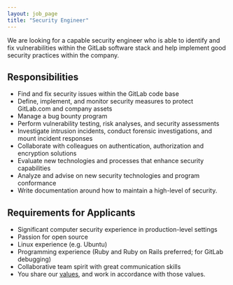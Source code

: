 ```yaml
---
layout: job_page
title: "Security Engineer"
---
```


We are looking for a capable security engineer who is able to identify and fix
vulnerabilities within the GitLab software stack and help implement good
security practices within the company.

## Responsibilities

* Find and fix security issues within the GitLab code base
* Define, implement, and monitor security measures to protect GitLab.com and company assets
* Manage a bug bounty program
* Perform vulnerability testing, risk analyses, and security assessments
* Investigate intrusion incidents, conduct forensic investigations, and mount incident responses
* Collaborate with colleagues on authentication, authorization and encryption solutions
* Evaluate new technologies and processes that enhance security capabilities
* Analyze and advise on new security technologies and program conformance
* Write documentation around how to maintain a high-level of security.

## Requirements for Applicants

* Significant computer security experience in production-level settings
* Passion for open source
* Linux experience (e.g. Ubuntu)
* Programming experience (Ruby and Ruby on Rails preferred; for GitLab debugging)
* Collaborative team spirit with great communication skills
* You share our [values](/handbook/#values), and work in accordance with those values.
